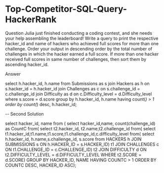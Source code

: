 # Top-Competitor-SQL-Query-HackerRank

Question 
Julia just finished conducting a coding contest, and she needs your help assembling the leaderboard! Write a query to print the respective hacker_id and name of hackers who achieved full scores for more than one challenge. Order your output in descending order by the total number of challenges in which the hacker earned a full score. If more than one hacker received full scores in same number of challenges, then sort them by ascending hacker_id.

Answer 

select h.hacker_id, h.name 
from Submissions as s 
join Hackers as h 
on 
s.hacker_id = h.hacker_id 
join Challenges as c 
on
s.challenge_id = c.challenge_id
join Difficulty as d 
on
c.Difficulty_level = d.Difficulty_level
where s.score = d.score 
group by h.hacker_id, h.name 
having count(*) > 1
order by count(*) desc, h.hacker_id;


-- Second Solution

select hacker_id, name
from (
    select hacker_id,name, count(challenge_id) as CountC
     from(
         select t2.hacker_id, t2.name,t2.challenge_id
        from(
        select t1.hacker_id,t1.name,t1.score,t1.challenge_id,c.difficulty_level
            from(
                select h.hacker_id, h.name,s.challenge_id, s.score 
            from 
HACKERS h
JOIN SUBMISSIONS s
ON h.HACKER_ID = s.HACKER_ID) t1
JOIN CHALLENGES c
ON t1.CHALLENGE_ID = c.CHALLENGE_ID) t2
JOIN DIFFICULTY d
ON t2.DIFFICULTY_LEVEL = d.DIFFICULTY_LEVEL 
WHERE t2.SCORE = d.SCORE)
GROUP BY HACKER_ID, NAME
HAVING COUNTC > 1
ORDER BY COUNTC DESC, HACKER_ID ASC);
     
